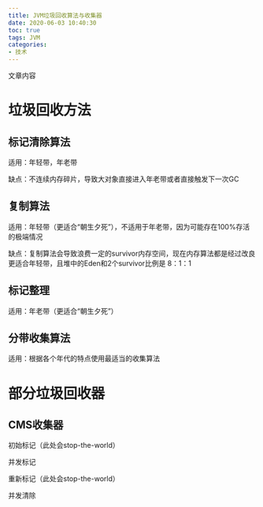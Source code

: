 ```yaml
---
title: JVM垃圾回收算法与收集器
date: 2020-06-03 10:40:30
toc: true
tags: JVM
categories: 
- 技术
---
```


文章内容

<!--more-->

# 垃圾回收方法

## 标记清除算法

适用：年轻带，年老带

缺点：不连续内存碎片，导致大对象直接进入年老带或者直接触发下一次GC



## 复制算法

适用：年轻带（更适合“朝生夕死”），不适用于年老带，因为可能存在100%存活的极端情况

缺点：复制算法会导致浪费一定的survivor内存空间，现在内存算法都是经过改良更适合年轻带，且堆中的Eden和2个survivor比例是 8：1：1

## 标记整理

适用：年老带（更适合“朝生夕死”）

## 分带收集算法

适用：根据各个年代的特点使用最适当的收集算法

# 部分垃圾回收器

## CMS收集器

初始标记（此处会stop-the-world）

并发标记

重新标记（此处会stop-the-world）

并发清除